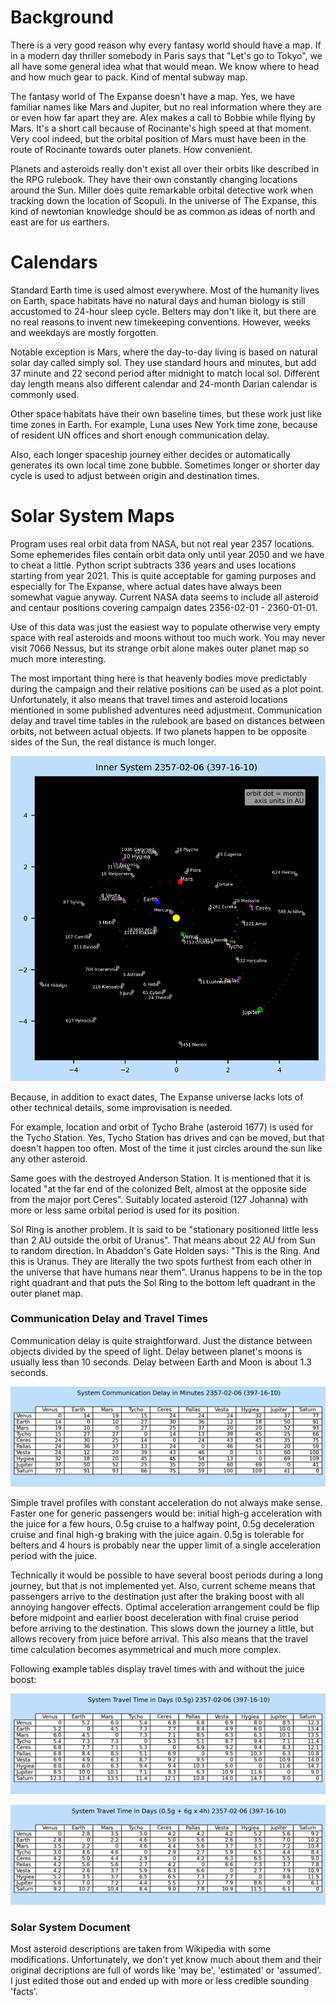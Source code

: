 # Background

There is a very good reason why every fantasy world should have a map. If in a modern day thriller somebody in Paris says that "Let's go to Tokyo", we all have some general idea what that would mean. We know where to head and how much gear to pack. Kind of mental subway map.

The fantasy world of The Expanse doesn't have a map. Yes, we have familiar names like Mars and Jupiter, but no real information where they are or even how far apart they are. Alex makes a call to Bobbie while flying by Mars. It's a short call because of Rocinante's high speed at that moment. Very cool indeed, but the orbital position of Mars must have been in the route of Rocinante towards outer planets. How convenient.

Planets and asteroids really don't exist all over their orbits like described in the RPG rulebook. They have their own constantly changing locations around the Sun. Miller does quite remarkable orbital detective work when tracking down the location of Scopuli. In the universe of The Expanse, this kind of newtonian knowledge should be as common as ideas of north and east are for us earthers.

# Calendars

Standard Earth time is used almost everywhere. Most of the humanity lives on Earth, space habitats have no natural days and human biology is still accustomed to 24-hour sleep cycle. Belters may don't like it, but there are no real reasons to invent new timekeeping conventions. However, weeks and weekdays are mostly forgotten.

Notable exception is Mars, where the day-to-day living is based on natural solar day called simply sol. They use standard hours and minutes, but add 37 minute and 22 second period after midnight to match local sol. Different day length means also different calendar and 24-month Darian calendar is commonly used.

Other space habitats have their own baseline times, but these work just like time zones in Earth. For example, Luna uses New York time zone, because of resident UN offices and short enough communication delay.

Also, each longer spaceship journey either decides or automatically generates its own local time zone bubble. Sometimes longer or shorter day cycle is used to adjust between origin and destination times.

# Solar System Maps

Program uses real orbit data from NASA, but not real year 2357 locations. Some ephemerides files contain orbit data only until year 2050 and we have to cheat a little. Python script subtracts 336 years and uses locations starting from year 2021. This is quite acceptable for gaming purposes and especially for The Expanse, where actual dates have always been somewhat vague anyway. Current NASA data seems to include all asteroid and centaur positions covering campaign dates 2356-02-01 - 2360-01-01.

Use of this data was just the easiest way to populate otherwise very empty space with real asteroids and moons without too much work. You may never visit 7066 Nessus, but its strange orbit alone makes outer planet map so much more interesting.

The most important thing here is that heavenly bodies move predictably during the campaign and their relative positions can be used as a plot point. Unfortunately, it also means that travel times and asteroid locations mentioned in some published adventures need adjustment. Communication delay and travel time tables in the rulebook are based on distances between orbits, not between actual objects. If two planets happen to be opposite sides of the Sun, the real distance is much longer.

![inner system](images/systeminner.png)

Because, in addition to exact dates, The Expanse universe lacks lots of other technical details, some improvisation is needed.

For example, location and orbit of Tycho Brahe (asteroid 1677) is used for the Tycho Station. Yes, Tycho Station has drives and can be moved, but that doesn't happen too often. Most of the time it just circles around the sun like any other asteroid.

Same goes with the destroyed Anderson Station. It is mentioned that it is located "at the far end of the colonized Belt, almost at the opposite side from the major port Ceres". Suitably located asteroid (127 Johanna) with more or less same orbital period is used for its position.

Sol Ring is another problem. It is said to be "stationary positioned little less than 2 AU outside the orbit of Uranus". That means about 22 AU from Sun to random direction. In Abaddon's Gate Holden says: "This is the Ring. And this is Uranus. They are literally the two spots furthest from each other in the universe that have humans near them". Uranus happens to be in the top right quadrant and that puts the Sol Ring to the bottom left quadrant in the outer planet map.

### Communication Delay and Travel Times

Communication delay is quite straightforward. Just the distance between objects divided by the speed of light. Delay between planet's moons is usually less than 10 seconds. Delay between Earth and Moon is about 1.3 seconds.

![communication delay](images/systemdelay.png)

Simple travel profiles with constant acceleration do not always make sense. Faster one for generic passengers would be: initial high-g acceleration with the juice for a few hours, 0.5g cruise to a halfway point, 0.5g deceleration cruise and final high-g braking with the juice again. 0.5g is tolerable for belters and 4 hours is probably near the upper limit of a single acceleration period with the juice.

Technically it would be possible to have several boost periods during a long journey, but that is not implemented yet. Also, current scheme means that passengers arrive to the destination just after the braking boost with all annoying hangover effects. Optimal acceleration arrangement could be flip before midpoint and earlier boost deceleration with final cruise period before arriving to the destination. This slows down the journey a little, but allows recovery from juice before arrival. This also means that the travel time calculation becomes asymmetrical and much more complex.

Following example tables display travel times with and without the juice boost:

![travel time](images/systemtravel05.png)

![travel time](images/systemtravel05+60x40.png)

### Solar System Document

Most asteroid descriptions are taken from Wikipedia with some modifications. Unfortunately, we don't yet know much about them and their original decriptions are full of words like 'may be', 'estimated' or 'assumed'. I just edited those out and ended up with more or less credible sounding 'facts'.
